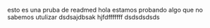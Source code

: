 esto es una pruba de readmed
hola estamos probando algo que no sabemos utulizar
dsdsajdbsak
hjfdfffffff
dsdsdsdsds
